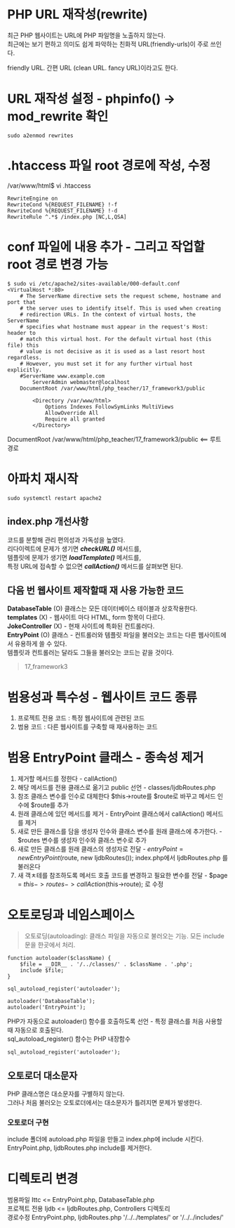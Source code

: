# PHP URL 재작성(rewrite)
최근 PHP 웹사이트는 URL에 PHP 파일명을 노출하지 않는다.   
최근에는 보기 편하고 의미도 쉽게 파악하는 친화적 URL(friendly-urls)이 주로 쓰인다.
  
friendly URL. 간편 URL (clean URL. fancy URL)이라고도 한다.
  
# URL 재작성 설정 - phpinfo() -> mod_rewrite 확인
```
sudo a2enmod rewrites
```
# .htaccess 파일 root 경로에 작성, 수정
/var/www/html$ vi .htaccess
```
RewriteEngine on
RewriteCond %{REQUEST_FILENAME} !-f
RewriteCond %{REQUEST_FILENAME} !-d
RewriteRule ^.*$ /index.php [NC,L,QSA]
```
# conf 파일에 내용 추가 - 그리고 작업할 root 경로 변경 가능
```
$ sudo vi /etc/apache2/sites-available/000-default.conf
<VirtualHost *:80>
	# The ServerName directive sets the request scheme, hostname and port that
	# the server uses to identify itself. This is used when creating
	# redirection URLs. In the context of virtual hosts, the ServerName
	# specifies what hostname must appear in the request's Host: header to
	# match this virtual host. For the default virtual host (this file) this
	# value is not decisive as it is used as a last resort host regardless.
	# However, you must set it for any further virtual host explicitly.
	#ServerName www.example.com
        ServerAdmin webmaster@localhost
	DocumentRoot /var/www/html/php_teacher/17_framework3/public

        <Directory /var/www/html>
            Options Indexes FollowSymLinks MultiViews
            AllowOverride All
            Require all granted
        </Directory>
```

DocumentRoot /var/www/html/php_teacher/17_framework3/public  <== 루트 경로

# 아파치 재시작
```
sudo systemctl restart apache2
```

## index.php 개선사항

코드를 분할해 관리 편의성과 가독성을 높였다.  
리다이렉트에 문제가 생기면 ***checkURL()*** 메서드를,  
템플릿에 문제가 생기면 ***loadTemplate()*** 메서드를,  
특정 URL에 접속할 수 없으면 ***callAction()*** 메서드를 살펴보면 된다.  

## 다음 번 웹사이트 제작할때 재 사용 가능한 코드
**DatabaseTable** (O) 클래스는 모든 데이터베이스 테이블과 상호작용한다.  
**templates** (X) - 웹사이트 마다 HTML, form 항목이 다르다.  
**JokeController** (X) - 현재 사이트에 특화된 컨트롤러다.  
**EntryPoint** (O) 클래스 - 컨트롤러와 템플릿 파일을 불러오는 코드는 다른 웹사이트에서 유용하게 쓸 수 있다.  
템플릿과 컨트롤러는 달라도 그들을 불러오는 코드는 같을 것이다.  
  
> 17_framework3  
# 범용성과 특수성 - 웹사이트 코드 종류  
1) 프로젝트 전용 코드 : 특정 웹사이트에 관련된 코드  
2) 범용 코드 : 다른 웹사이트를 구축할 때 재사용하는 코드  
  
# 범용 EntryPoint 클래스 - 종속성 제거  
1) 제거할 메서드를 정한다 -  callAction()  
2) 해당 메서드를 전용 클래스로 옮기고 public 선언 - classes/IjdbRoutes.php  
3) 참조 클래스 변수를 인수로 대체한다 $this->route를 $route로 바꾸고 메서드 인수에 $route를 추가  
4) 원래 클래스에 있던 메서드를 제거 - EntryPoint 클래스에서 callAction() 메서드를 제거  
5) 새로 만든 클래스를 담을 생성자 인수와 클래스 변수를 원래 클래스에 추가한다. - $routes 변수를 생성자 인수와 클래스 변수로 추가  
6) 새로 만든 클래스를 원래 클래스의 생성자로 전달 - $entryPoint = new EntryPoint($route, new IjdbRoutes()); index.php에서 IjdbRoutes.php 를 불러온다  
7) 새 객ㅊ테를 참조하도록 메서드 호출 코드를 변경하고 필요한 변수를 전달 - $page = $this->routes->callAction($this->route); 로 수정  

# 오토로딩과 네임스페이스  
> 오토로딩(autoloading): 클래스 파일을 자동으로 불러오는 기능. 모든 include문을 한곳에서 처리.  
```
function autoloader($className) {
	$file = __DIR__ . '/../classes/' . $className . '.php';
	include $file;
} 

sql_autoload_register('autoloader');

autoloader('DatabaseTable');
autoloader('EntryPoint');
```

PHP가 자동으로 autoloader() 함수를 호출하도록 선언 - 특정 클래스를 처음 사용할 때 자동으로 호출된다.  
sql_autoload_register() 함수는 PHP 내장함수  
```
sql_autoload_register('autoloader');
```

## 오토로더 대소문자
PHP 클래스명은 대소문자를 구별하지 않는다.  
그러나 처음 불러오는 오토로더에서는 대소문자가 틀려지면 문제가 발생한다.  

### 오토로더 구현
include 폴더에 autoload.php 파일을 만들고 index.php에 include 시킨다.  
EntryPoint.php, IjdbRoutes.php include를 제거한다.  

# 디렉토리 변경
범용파일 Ittc <= EntryPoint.php, DatabaseTable.php  
프로젝트 전용 Ijdb <= IjdbRoutes.php, Controllers 디렉토리  
경로수정 EntryPoint.php, IjdbRoutes.php '/../../templates/' or '/../../includes/'